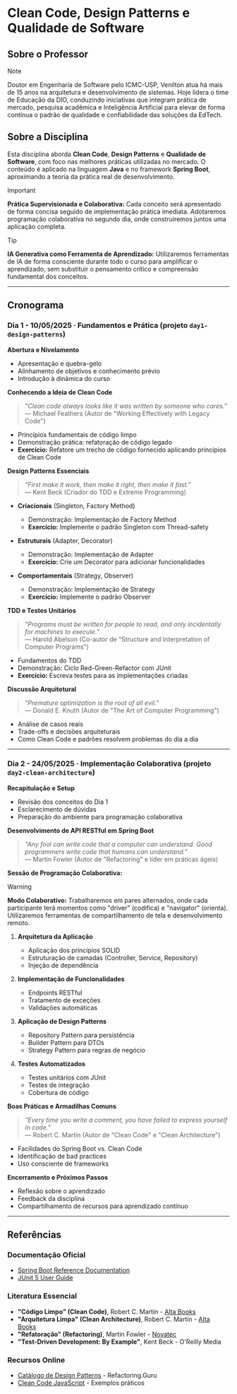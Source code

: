 # Clean Code, Design Patterns e Qualidade de Software

## Sobre o Professor

> [!NOTE]
> Doutor em Engenharia de Software pelo ICMC-USP, Venilton atua há mais de 15 anos na arquitetura e desenvolvimento de sistemas. Hoje lidera o time de Educação da DIO, conduzindo iniciativas que integram prática de mercado, pesquisa acadêmica e Inteligência Artificial para elevar de forma contínua o padrão de qualidade e confiabilidade das soluções da EdTech.

## Sobre a Disciplina

Esta disciplina aborda **Clean Code**, **Design Patterns** e **Qualidade de Software**, com foco nas melhores práticas utilizadas no mercado. O conteúdo é aplicado na linguagem **Java** e no framework **Spring Boot**, aproximando a teoria da prática real de desenvolvimento.

> [!IMPORTANT]
> **Prática Supervisionada e Colaborativa:** Cada conceito será apresentado de forma concisa seguido de implementação prática imediata. Adotaremos programação colaborativa no segundo dia, onde construiremos juntos uma aplicação completa.

> [!TIP]
> **IA Generativa como Ferramenta de Aprendizado:** Utilizaremos ferramentas de IA de forma consciente durante todo o curso para amplificar o aprendizado, sem substituir o pensamento crítico e compreensão fundamental dos conceitos.

---

## Cronograma

### Dia 1 - 10/05/2025 · Fundamentos e Prática (projeto `day1-design-patterns`)

**Abertura e Nivelamento**
- Apresentação e quebra-gelo
- Alinhamento de objetivos e conhecimento prévio
- Introdução à dinâmica do curso

**Conhecendo a Ideia de Clean Code**

> _"Clean code always looks like it was written by someone who cares."_  
> — Michael Feathers (Autor de "Working Effectively with Legacy Code")

- Princípios fundamentais de código limpo
- Demonstração prática: refatoração de código legado
- **Exercício:** Refatore um trecho de código fornecido aplicando princípios de Clean Code

**Design Patterns Essenciais**

> _"First make it work, then make it right, then make it fast."_  
> — Kent Beck (Criador do TDD e Extreme Programming)

- **Criacionais** (Singleton, Factory Method)
  - Demonstração: Implementação de Factory Method
  - **Exercício:** Implemente o padrão Singleton com Thread-safety

- **Estruturais** (Adapter, Decorator)
  - Demonstração: Implementação de Adapter
  - **Exercício:** Crie um Decorator para adicionar funcionalidades

- **Comportamentais** (Strategy, Observer)
  - Demonstração: Implementação de Strategy
  - **Exercício:** Implemente o padrão Observer

**TDD e Testes Unitários**

> _"Programs must be written for people to read, and only incidentally for machines to execute."_  
> — Harold Abelson (Co-autor de "Structure and Interpretation of Computer Programs")

- Fundamentos do TDD
- Demonstração: Ciclo Red-Green-Refactor com JUnit
- **Exercício:** Escreva testes para as implementações criadas

**Discussão Arquitetural**

> _"Premature optimization is the root of all evil."_  
> — Donald E. Knuth (Autor de "The Art of Computer Programming")

- Análise de casos reais
- Trade-offs e decisões arquiteturais
- Como Clean Code e padrões resolvem problemas do dia a dia

---

### Dia 2 - 24/05/2025 · Implementação Colaborativa (projeto `day2-clean-architecture`)

**Recapitulação e Setup**
- Revisão dos conceitos do Dia 1
- Esclarecimento de dúvidas
- Preparação do ambiente para programação colaborativa

**Desenvolvimento de API RESTful em Spring Boot**

> _"Any fool can write code that a computer can understand. Good programmers write code that humans can understand."_  
> — Martin Fowler (Autor de "Refactoring" e líder em práticas ágeis)

**Sessão de Programação Colaborativa:**

> [!WARNING]
> **Modo Colaborativo:** Trabalharemos em pares alternados, onde cada participante terá momentos como "driver" (codifica) e "navigator" (orienta). Utilizaremos ferramentas de compartilhamento de tela e desenvolvimento remoto.

1. **Arquitetura da Aplicação**
   - Aplicação dos princípios SOLID
   - Estruturação de camadas (Controller, Service, Repository)
   - Injeção de dependência

2. **Implementação de Funcionalidades**
   - Endpoints RESTful
   - Tratamento de exceções
   - Validações automáticas

3. **Aplicação de Design Patterns**
   - Repository Pattern para persistência
   - Builder Pattern para DTOs
   - Strategy Pattern para regras de negócio

4. **Testes Automatizados**
   - Testes unitários com JUnit
   - Testes de integração
   - Cobertura de código

**Boas Práticas e Armadilhas Comuns**

> _"Every time you write a comment, you have failed to express yourself in code."_  
> — Robert C. Martin (Autor de "Clean Code" e "Clean Architecture")

- Facilidades do Spring Boot vs. Clean Code
- Identificação de bad practices
- Uso consciente de frameworks

**Encerramento e Próximos Passos**
- Reflexão sobre o aprendizado
- Feedback da disciplina
- Compartilhamento de recursos para aprendizado contínuo

---

## Referências

### Documentação Oficial
- [Spring Boot Reference Documentation](https://docs.spring.io/spring-boot/)
- [JUnit 5 User Guide](https://junit.org/junit5/docs/current/user-guide/)

### Literatura Essencial
- **"Código Limpo" (Clean Code)**, Robert C. Martin - [Alta Books](https://altabooks.com.br/produto/codigo-limpo/)
- **"Arquitetura Limpa" (Clean Architecture)**, Robert C. Martin - [Alta Books](https://altabooks.com.br/produto/arquitetura-limpa/)
- **"Refatoração" (Refactoring)**, Martin Fowler - [Novatec](https://novatec.com.br/livros/refatoracao/)
- **"Test-Driven Development: By Example"**, Kent Beck - O'Reilly Media

### Recursos Online
- [Catálogo de Design Patterns](https://refactoring.guru/pt-br/design-patterns/catalog) - Refactoring.Guru
- [Clean Code JavaScript](https://github.com/ryanmcdermott/clean-code-javascript) - Exemplos práticos
